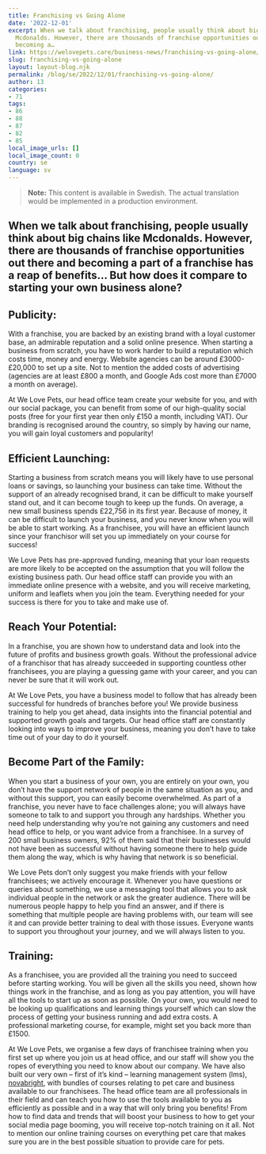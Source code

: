 ```yaml
---
title: Franchising vs Going Alone
date: '2022-12-01'
excerpt: When we talk about franchising, people usually think about big chains like
  Mcdonalds. However, there are thousands of franchise opportunities out there and
  becoming a…
link: https://welovepets.care/business-news/franchising-vs-going-alone/
slug: franchising-vs-going-alone
layout: layout-blog.njk
permalink: /blog/se/2022/12/01/franchising-vs-going-alone/
author: 13
categories:
- 71
tags:
- 86
- 88
- 87
- 82
- 85
local_image_urls: []
local_image_count: 0
country: se
language: sv
---
```




> **Note:** This content is available in Swedish. The actual translation would be implemented in a production environment.

## When we talk about franchising, people usually think about big chains like Mcdonalds. However, there are thousands of franchise opportunities out there and becoming a part of a franchise has a reap of benefits… But how does it compare to starting your own business alone?

## **Publicity**:

With a franchise, you are backed by an existing brand with a loyal customer base, an admirable reputation and a solid online presence. When starting a business from scratch, you have to work harder to build a reputation which costs time, money and energy. Website agencies can be around £3000-£20,000 to set up a site. Not to mention the added costs of advertising (agencies are at least £800 a month, and Google Ads cost more than £7000 a month on average).

At We Love Pets, our head office team create your website for you, and with our social package, you can benefit from some of our high-quality social posts (free for your first year then only £150 a month, including VAT). Our branding is recognised around the country, so simply by having our name, you will gain loyal customers and popularity!

## **Efficient Launching**:

Starting a business from scratch means you will likely have to use personal loans or savings, so launching your business can take time. Without the support of an already recognised brand, it can be difficult to make yourself stand out, and it can become tough to keep up the funds. On average, a new small business spends £22,756 in its first year. Because of money, it can be difficult to launch your business, and you never know when you will be able to start working. As a franchisee, you will have an efficient launch since your franchisor will set you up immediately on your course for success!

We Love Pets has pre-approved funding, meaning that your loan requests are more likely to be accepted on the assumption that you will follow the existing business path. Our head office staff can provide you with an immediate online presence with a website, and you will receive marketing, uniform and leaflets when you join the team. Everything needed for your success is there for you to take and make use of.

## **Reach Your Potentia**l:

In a franchise, you are shown how to understand data and look into the future of profits and business growth goals. Without the professional advice of a franchisor that has already succeeded in supporting countless other franchisees, you are playing a guessing game with your career, and you can never be sure that it will work out.

At We Love Pets, you have a business model to follow that has already been successful for hundreds of branches before you! We provide business training to help you get ahead, data insights into the financial potential and supported growth goals and targets. Our head office staff are constantly looking into ways to improve your business, meaning you don’t have to take time out of your day to do it yourself.

## **Become Part of the Family**:

When you start a business of your own, you are entirely on your own, you don’t have the support network of people in the same situation as you, and without this support, you can easily become overwhelmed. As part of a franchise, you never have to face challenges alone; you will always have someone to talk to and support you through any hardships. Whether you need help understanding why you’re not gaining any customers and need head office to help, or you want advice from a franchisee. In a survey of 200 small business owners, 92% of them said that their businesses would not have been as successful without having someone there to help guide them along the way, which is why having that network is so beneficial.

We Love Pets don’t only suggest you make friends with your fellow franchisees; we actively encourage it. Whenever you have questions or queries about something, we use a messaging tool that allows you to ask individual people in the network or ask the greater audience. There will be numerous people happy to help you find an answer, and if there is something that multiple people are having problems with, our team will see it and can provide better training to deal with those issues. Everyone wants to support you throughout your journey, and we will always listen to you.

## **Training**:

As a franchisee, you are provided all the training you need to succeed before starting working. You will be given all the skills you need, shown how things work in the franchise, and as long as you pay attention, you will have all the tools to start up as soon as possible. On your own, you would need to be looking up qualifications and learning things yourself which can slow the process of getting your business running and add extra costs. A professional marketing course, for example, might set you back more than £1500.

At We Love Pets, we organise a few days of franchisee training when you first set up where you join us at head office, and our staff will show you the ropes of everything you need to know about our company. We have also built our very own – first of it’s kind – learning management system (lms), [novabright](https://novabright.io/), with bundles of courses relating to pet care and business available to our franchisees. The head office team are all professionals in their field and can teach you how to use the tools available to you as efficiently as possible and in a way that will only bring you benefits! From how to find data and trends that will boost your business to how to get your social media page booming, you will receive top-notch training on it all. Not to mention our online training courses on everything pet care that makes sure you are in the best possible situation to provide care for pets.